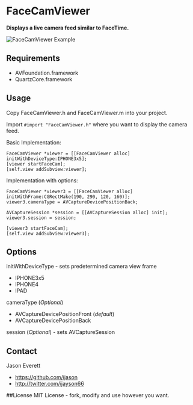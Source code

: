 FaceCamViewer
=====================

**Displays a live camera feed similar to FaceTime.**

![FaceCamViewer Example](http://ijasoneverett.com/assets/img/FaceCamViewer.png)

## Requirements

* AVFoundation.framework
* QuartzCore.framework

## Usage

Copy FaceCamViewer.h and FaceCamViewer.m into your project.

Import `#import "FaceCamViewer.h"` where you want to display the camera feed.

Basic Implementation: 

```smalltalk
FaceCamViewer *viewer = [[FaceCamViewer alloc] initWithDeviceType:IPHONE3x5];
[viewer startFaceCam];
[self.view addSubview:viewer];
```

Implementation with options:

```smalltalk
FaceCamViewer *viewer3 = [[FaceCamViewer alloc] initWithFrame:CGRectMake(190, 290, 120, 160)];
viewer3.cameraType = AVCaptureDevicePositionBack;

AVCaptureSession *session = [[AVCaptureSession alloc] init];
viewer3.session = session; 

[viewer3 startFaceCam];
[self.view addSubview:viewer3];
```

## Options

initWithDeviceType - sets predetermined camera view frame
* IPHONE3x5
* IPHONE4
* IPAD


cameraType (*Optional*)
* AVCaptureDevicePositionFront (*default*)
* AVCaptureDevicePositionBack


session (*Optional*) - sets AVCaptureSession

## Contact

Jason Everett

- https://github.com/ijason
- http://twitter.com/ijayson66

##License
MIT License - fork, modify and use however you want.